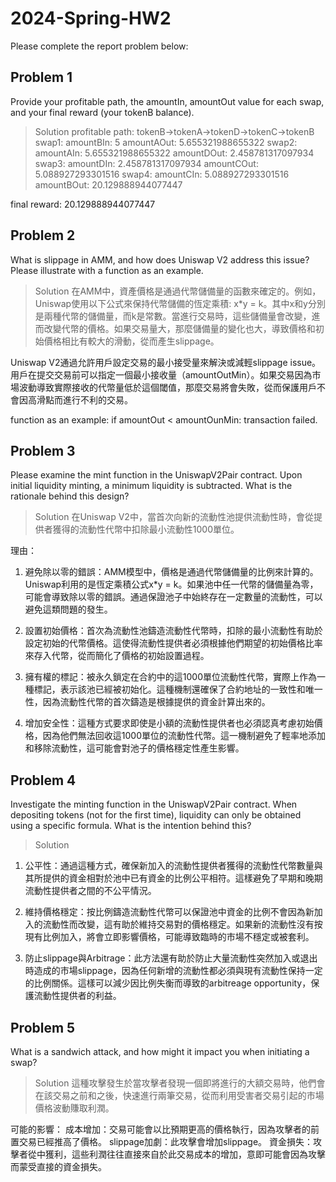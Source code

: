 # 2024-Spring-HW2

Please complete the report problem below:

## Problem 1
Provide your profitable path, the amountIn, amountOut value for each swap, and your final reward (your tokenB balance).

> Solution
profitable path: tokenB->tokenA->tokenD->tokenC->tokenB
swap1:
    amountBIn: 5
    amountAOut: 5.655321988655322
swap2:
    amountAIn: 5.655321988655322
    amountDOut: 2.458781317097934
swap3:
    amountDIn: 2.458781317097934
    amountCOut: 5.088927293301516
swap4:
    amountCIn: 5.088927293301516
    amountBOut: 20.129888944077447

final reward: 20.129888944077447

## Problem 2
What is slippage in AMM, and how does Uniswap V2 address this issue? Please illustrate with a function as an example.

> Solution
在AMM中，資產價格是通過代幣儲備量的函數來確定的。例如，Uniswap使用以下公式來保持代幣儲備的恆定乘積: x*y = k。其中x和y分別是兩種代幣的儲備量，而k是常數。當進行交易時，這些儲備量會改變，進而改變代幣的價格。如果交易量大，那麼儲備量的變化也大，導致價格和初始價格相比有較大的滑動，從而產生slippage。

Uniswap V2通過允許用戶設定交易的最小接受量來解決或減輕slippage issue。用戶在提交交易前可以指定一個最小接收量（amountOutMin）。如果交易因為市場波動導致實際接收的代幣量低於這個閾值，那麼交易將會失敗，從而保護用戶不會因高滑點而進行不利的交易。

function as an example: if amountOut < amountOunMin: transaction failed.

## Problem 3
Please examine the mint function in the UniswapV2Pair contract. Upon initial liquidity minting, a minimum liquidity is subtracted. What is the rationale behind this design?

> Solution
在Uniswap V2中，當首次向新的流動性池提供流動性時，會從提供者獲得的流動性代幣中扣除最小流動性1000單位。

理由：
1. 避免除以零的錯誤：AMM模型中，價格是通過代幣儲備量的比例來計算的。Uniswap利用的是恆定乘積公式x*y = k。如果池中任一代幣的儲備量為零，可能會導致除以零的錯誤。通過保證池子中始終存在一定數量的流動性，可以避免這類問題的發生。

2. 設置初始價格：首次為流動性池鑄造流動性代幣時，扣除的最小流動性有助於設定初始的代幣價格。這使得流動性提供者必須根據他們期望的初始價格比率來存入代幣，從而簡化了價格的初始設置過程。

3. 擁有權的標記：被永久鎖定在合約中的這1000單位流動性代幣，實際上作為一種標記，表示該池已經被初始化。這種機制還確保了合約地址的一致性和唯一性，因為流動性代幣的首次鑄造是根據提供的資金計算出來的。

4. 增加安全性：這種方式要求即使是小額的流動性提供者也必須認真考慮初始價格，因為他們無法回收這1000單位的流動性代幣。這一機制避免了輕率地添加和移除流動性，這可能會對池子的價格穩定性產生影響。

## Problem 4
Investigate the minting function in the UniswapV2Pair contract. When depositing tokens (not for the first time), liquidity can only be obtained using a specific formula. What is the intention behind this?

> Solution
1. 公平性：通過這種方式，確保新加入的流動性提供者獲得的流動性代幣數量與其所提供的資金相對於池中已有資金的比例公平相符。這樣避免了早期和晚期流動性提供者之間的不公平情況。

2. 維持價格穩定：按比例鑄造流動性代幣可以保證池中資金的比例不會因為新加入的流動性而改變，這有助於維持交易對的價格穩定。如果新的流動性沒有按現有比例加入，將會立即影響價格，可能導致臨時的市場不穩定或被套利。

3. 防止slippage與Arbitrage：此方法還有助於防止大量流動性突然加入或退出時造成的市場slippage，因為任何新增的流動性都必須與現有流動性保持一定的比例關係。這樣可以減少因比例失衡而導致的arbitreage opportunity，保護流動性提供者的利益。

## Problem 5
What is a sandwich attack, and how might it impact you when initiating a swap?

> Solution
這種攻擊發生於當攻擊者發現一個即將進行的大額交易時，他們會在該交易之前和之後，快速進行兩筆交易，從而利用受害者交易引起的市場價格波動賺取利潤。

可能的影響：
成本增加：交易可能會以比預期更高的價格執行，因為攻擊者的前置交易已經推高了價格。
slippage加劇：此攻擊會增加slippage。
資金損失：攻擊者從中獲利，這些利潤往往直接來自於此交易成本的增加，意即可能會因為攻擊而蒙受直接的資金損失。
